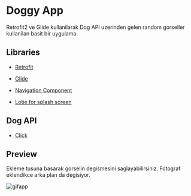 # Doggy App

Retrofit2 ve Glide kullanilarak Dog API uzerinden gelen random gorseller kullanilan basit bir uygulama.

## Libraries

+ [Retrofit](https://square.github.io/retrofit/)

+ [Glide](https://github.com/bumptech/glide/)

+ [Navigation Component](https://developer.android.com/guide/navigation/navigation-getting-started/)

+ [Lotie for splash screen](https://lottiefiles.com/)

## Dog API

+ [Click](https://dog.ceo/dog-api/)


## Preview
Ekleme tusuna basarak gorselin degismesini saglayabilirsiniz. Fotograf eklendikce arka plan da degisiyor.

![gifapp](https://user-images.githubusercontent.com/84986629/168497352-a59f9bc9-93cd-4976-bde1-3a20ec0c3d9c.gif)




